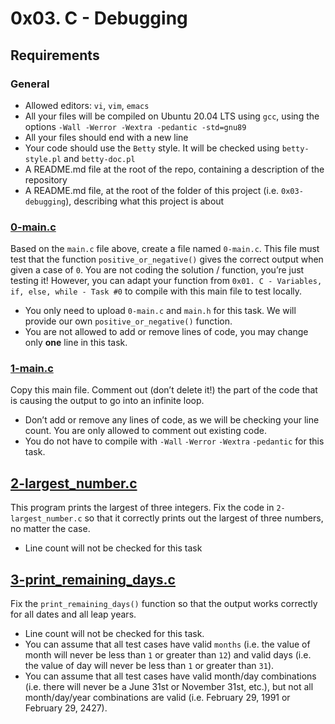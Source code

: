 # 0x03. C - Debugging

## Requirements
### General

* Allowed editors: `vi`, `vim`, `emacs`
* All your files will be compiled on Ubuntu 20.04 LTS using `gcc`, using the options `-Wall -Werror -Wextra -pedantic -std=gnu89`
* All your files should end with a new line
* Your code should use the `Betty` style. It will be checked using `betty-style.pl` and `betty-doc.pl`
* A README.md file at the root of the repo, containing a description of the repository
* A README.md file, at the root of the folder of this project (i.e. `0x03-debugging`), describing what this project is about

### [0-main.c](0-main.c)
Based on the `main.c` file above, create a file named `0-main.c`. This file must test that the function `positive_or_negative()` gives the correct output when given a case of `0`.
You are not coding the solution / function, you’re just testing it! However, you can adapt your function from `0x01. C - Variables, if, else, while - Task #0` to compile with this main file to test locally.
* You only need to upload `0-main.c` and `main.h` for this task. We will provide our own `positive_or_negative()` function.
* You are not allowed to add or remove lines of code, you may change only **one** line in this task.

### [1-main.c](1-main.c)
Copy this main file. Comment out (don’t delete it!) the part of the code that is causing the output to go into an infinite loop.
* Don’t add or remove any lines of code, as we will be checking your line count. You are only allowed to comment out existing code.
* You do not have to compile with `-Wall` `-Werror` `-Wextra` `-pedantic` for this task.

## [2-largest_number.c](2-largest_number.c)
This program prints the largest of three integers.
Fix the code in `2-largest_number.c` so that it correctly prints out the largest of three numbers, no matter the case.
* Line count will not be checked for this task

## [3-print_remaining_days.c](3-print_remaining_days.c)
Fix the `print_remaining_days()` function so that the output works correctly for all dates and all leap years.
* Line count will not be checked for this task.
* You can assume that all test cases have valid `months` (i.e. the value of month will never be less than `1` or greater than `12`) and valid days (i.e. the value of day will never be less than `1` or greater than `31`).
* You can assume that all test cases have valid month/day combinations (i.e. there will never be a June 31st or November 31st, etc.), but not all month/day/year combinations are valid (i.e. February 29, 1991 or February 29, 2427).
